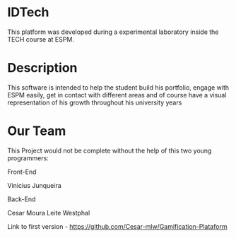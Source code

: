 # IDTech
This platform was developed during a experimental laboratory inside the TECH course at ESPM.

# Description
This software is intended to help the student build his portfolio, engage with ESPM easily, get in contact with different areas and of course have a visual representation of his growth throughout his university years

# Our Team
This Project would not be complete without the help of this two young programmers:

Front-End

Vinicius Junqueira


Back-End

Cesar Moura Leite Westphal

Link to first version - https://github.com/Cesar-mlw/Gamification-Plataform


